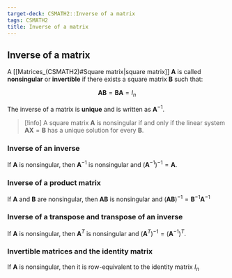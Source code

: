 ```yaml
---
target-deck: CSMATH2::Inverse of a matrix
tags: CSMATH2
title: Inverse of a matrix
---
```


## Inverse of a matrix

A [[Matrices_(CSMATH2)#Square matrix|square matrix]] $\mathbf{A}$ is called **nonsingular** or **invertible** if there exists a square matrix $\mathbf{B}$ such that:

$$
\mathbf{AB} = \mathbf{BA} = I_n
$$

The inverse of a matrix is **unique** and is written as $\mathbf{A}^{-1}$.

>[!info] A square matrix $\mathbf{A}$ is nonsingular if and only if the linear system $\mathbf{AX} = \mathbf{B}$ has a unique solution for every $\mathbf{B}$.

<!--ID: 1717416499656-->

### Inverse of an inverse

If $\mathbf{A}$ is nonsingular, then $\mathbf{A}^{-1}$ is nonsingular and $(\mathbf{A}^{-1})^{-1}=\mathbf{A}$.

<!--ID: 1717416499660-->

### Inverse of a product matrix

If $\mathbf{A}$ and $\mathbf{B}$ are nonsingular, then $\mathbf{AB}$ is nonsingular and $(\mathbf{AB})^{-1} = \mathbf{B}^{-1}\mathbf{A}^{-1}$

<!--ID: 1717416499664-->

### Inverse of a transpose and transpose of an inverse

If $\mathbf{A}$ is nonsingular, then $\mathbf{A}^T$ is nonsingular and $(\mathbf{A}^T)^{-1}=(\mathbf{A}^{-1})^T$.

<!--ID: 1717416499669-->

### Invertible matrices and the identity matrix

If $\mathbf{A}$ is nonsingular, then it is row-equivalent to the identity matrix $I_n$

<!--ID: 1717429724864-->
